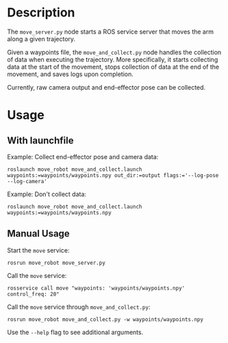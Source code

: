 # Description

The `move_server.py` node starts a ROS service server that moves the arm along a given trajectory.

Given a waypoints file, the `move_and_collect.py` node handles the collection of data when executing the trajectory. More specifically, it starts collecting data at the start of the movement, stops collection of data at the end of the movement, and saves logs upon completion.

Currently, raw camera output and end-effector pose can be collected.

# Usage

## With launchfile

Example: Collect end-effector pose and camera data:

```
roslaunch move_robot move_and_collect.launch waypoints:=waypoints/waypoints.npy out_dir:=output flags:='--log-pose --log-camera'
```

Example: Don't collect data:

```
roslaunch move_robot move_and_collect.launch waypoints:=waypoints/waypoints.npy
```

## Manual Usage

Start the `move` service:

```
rosrun move_robot move_server.py
```

Call the `move` service:

```
rosservice call move "waypoints: 'waypoints/waypoints.npy' control_freq: 20"
```

Call the `move` service through `move_and_collect.py`:

```
rosrun move_robot move_and_collect.py -w waypoints/waypoints.npy
```

Use the `--help` flag to see additional arguments.